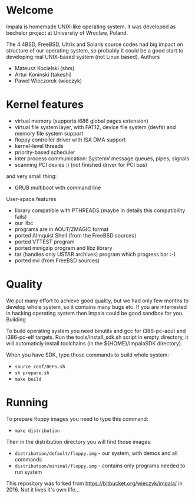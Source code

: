 # Welcome

Impala is homemade UNIX-like operating system, it was developed as bechelor project at University of Wroclaw, Poland.

The 4.4BSD, FreeBSD, Ultrix and Solaris source codes had big impact on structure of our operating system, so probably it could be a good start to developing real UNIX-based system (not Linux based).
Authors

- Mateusz Kocielski (shm)
- Artur Koninski (takeshi)
- Pawel Wieczorek (wieczyk)

# Kernel features

- virtual memory (supports i686 global pages extension)
- virtual file system layer, with FAT12, device file system (devfs) and memory file system support
- floppy controller driver with ISA DMA support
- kernel-level threads
- priority-based scheduler
- inter process communication: SystemV message queues, pipes, signals
- scanning PCI devies :) (not finished driver for PCI bus)

and very small thing:

- GRUB multiboot with command line

User-space features

- library compatible with PTHREADS (maybe in details this compatibility fails)
- our libc
- programs are in AOUT/ZMAGIC format
- ported Almquist Shell (from the FreeBSD sources)
- ported VTTEST program
- ported minigzip program and libz library
- tar (handles only USTAR archives) program which progress bar :-)
- ported nvi (from FreeBSD sources)

# Quality

We put many effort to achieve good quality, but we had only few months to develop whole system, so it contains many bugs etc. If you are interrested in hacking operating system then Impala could be good sandbox for you.
Building

To build operating system you need binutils and gcc for i386-pc-aout and i386-pc-elf targets. Run the tools/install_sdk.sh script in empty directory, it will automaticly install toolchains (in the ${HOME}/ImpalaSDK directory).

When you have SDK, type those commands to build whole system:

- `source conf/DEFS.sh`
- `sh prepare.sh`
- `make build`

# Running

To prepare floppy images you need to type this command:

- `make distribution`

Then in the distribution directory you will find those images:

- `distribution/default/floppy.img` - our system, with demos and all commands
- `distribution/minimal/floppy.img` - contains only programs needed to run system
    
This repository was forked from https://bitbucket.org/wieczyk/impala/ in 2016. Not it lives it's own life...
